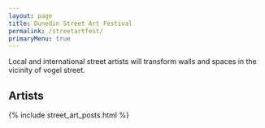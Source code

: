 ```yaml
---
layout: page
title: Dunedin Street Art Festival
permalink: /streetartfest/
primaryMenu: true
---
```


Local and international street artists will transform walls and spaces in the vicinity of vogel street.

## Artists

{% include street_art_posts.html %}
